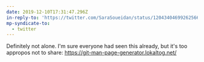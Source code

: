 ```yaml
---
date: 2019-12-10T17:31:47.296Z
in-reply-to: 'https://twitter.com/SaraSoueidan/status/1204340469926256640?s=19'
mp-syndicate-to:
  - twitter
---
```


Definitely not alone. I'm sure everyone had seen this already, but it's too appropos not to share:    https://git-man-page-generator.lokaltog.net/
